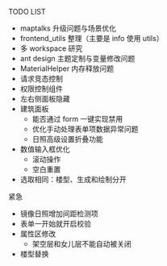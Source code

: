 TODO LIST
* maptalks 升级问题与场景优化
* frontend_utils 整理（主要是 info 使用 utils）
* 多 workspace 研究
* ant design 主题定制与变量修改问题
* MaterialHelper 内存释放问题
* 请求竞态控制
* 权限控制组件
* 左右侧面板隐藏
* 建筑面板
  * 能否通过 form 一键实现禁用
  * 优化手动处理表单项数据异常问题
  * 日照高级设置折叠功能
* 数值输入框优化
  * 滚动操作
  * 空白重置
* 选取相同：楼型、生成和绘制分开

紧急
* 镜像日照增加间距检测项
* 表单一开始就开启校验
* 属性区修改
  * 架空层和女儿层不能自动被关闭
* 楼型替换